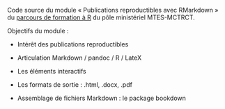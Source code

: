 Code source du module « Publications reproductibles avec RMarkdown » du [parcours de formation à R](https://mtes-mct.github.io/parcours-r/) du pôle ministériel MTES-MCTRCT.

Objectifs du module : 

- Intérêt des publications reproductibles

- Articulation Markdown / pandoc / R / LateX

- Les éléments interactifs

- Les formats de sortie : .html, .docx, .pdf

- Assemblage de fichiers Markdown : le package bookdown

